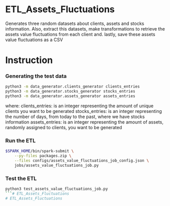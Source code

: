 # ETL_Assets_Fluctuations
Generates three random datasets about clients, assets and stocks information. Also, extract this datasets, make transformations to retrieve the assets value fluctuations from each client and. lastly, save these assets value fluctuations as a CSV

# Instruction
### Generating the test data

```bash
python3 -m data_generator.clients_generator clients_entries
python3 -m data_generator.stocks_generator stocks_entries
python3 -m data_generator.assets_generator assets_entries
```
where:
    clients_entries: is an integer representing the amount of unique clients you want to be generated
    stocks_entries: is an integer representing the number of days, from today to the past, where we have stocks information
    assets_entries: is an integer representing the amount of assets, randomly assigned to clients, you want to be generated

### Run the ETL
```bash
$SPARK_HOME/bin/spark-submit \
    --py-files packages.zip \
    --files configs/assets_value_fluctuations_job_config.json \
    jobs/assets_value_fluctuations_job.py
```

### Test the ETL
```bash
python3 test_assets_value_fluctuations_job.py
```# ETL_Assets_Fluctuations
# ETL_Assets_Fluctuations
